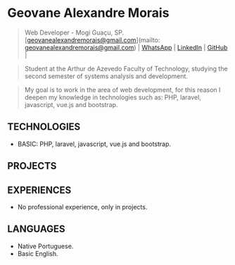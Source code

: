 # Geovane Alexandre Morais
> Web Developer - Mogi Guaçu, SP. \
> [geovanealexandremorais@gmail.com](mailto: geovanealexandremorais@gmail.com)
| [WhatsApp](https://api.whatsapp.com/send?phone=5519991784852)
| [LinkedIn](https://www.linkedin.com/in/geovane-alexandre-morais-b901561a5/)
| [GitHub](https://github.com/geovane-morais) |

> Student at the Arthur de Azevedo Faculty of Technology, studying the second semester of systems analysis and development.

> My goal is to work in the area of ​​web development, for this reason I deepen my knowledge in technologies such as: PHP, laravel, javascript, vue.js and bootstrap.

## TECHNOLOGIES
- BASIC: PHP, laravel, javascript, vue.js and bootstrap.

## PROJECTS

## EXPERIENCES
- No professional experience, only in projects.
## LANGUAGES
- Native Portuguese.
- Basic English.
